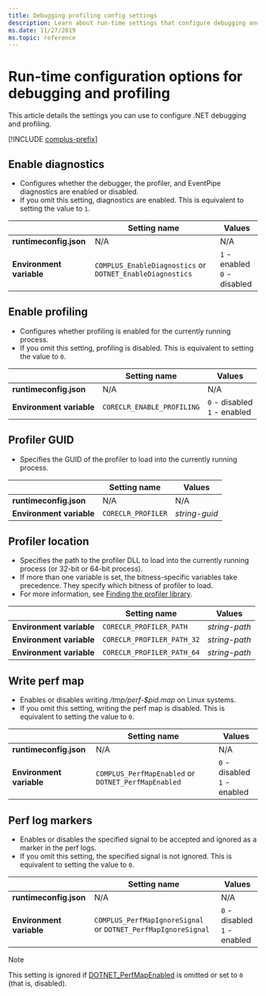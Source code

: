 ```yaml
---
title: Debugging profiling config settings
description: Learn about run-time settings that configure debugging and profiling for .NET Core apps.
ms.date: 11/27/2019
ms.topic: reference
---
```

# Run-time configuration options for debugging and profiling

This article details the settings you can use to configure .NET debugging and profiling.

[!INCLUDE [complus-prefix](../../../includes/complus-prefix.md)]

## Enable diagnostics

- Configures whether the debugger, the profiler, and EventPipe diagnostics are enabled or disabled.
- If you omit this setting, diagnostics are enabled. This is equivalent to setting the value to `1`.

| | Setting name | Values |
| - | - | - |
| **runtimeconfig.json** | N/A | N/A |
| **Environment variable** | `COMPLUS_EnableDiagnostics` or `DOTNET_EnableDiagnostics` | `1` - enabled<br/>`0` - disabled |

## Enable profiling

- Configures whether profiling is enabled for the currently running process.
- If you omit this setting, profiling is disabled. This is equivalent to setting the value to `0`.

| | Setting name | Values |
| - | - | - |
| **runtimeconfig.json** | N/A | N/A |
| **Environment variable** | `CORECLR_ENABLE_PROFILING` | `0` - disabled<br/>`1` - enabled |

## Profiler GUID

- Specifies the GUID of the profiler to load into the currently running process.

| | Setting name | Values |
| - | - | - |
| **runtimeconfig.json** | N/A | N/A |
| **Environment variable** | `CORECLR_PROFILER` | *string-guid* |

## Profiler location

- Specifies the path to the profiler DLL to load into the currently running process (or 32-bit or 64-bit process).
- If more than one variable is set, the bitness-specific variables take precedence. They specify which bitness of profiler to load.
- For more information, see [Finding the profiler library](https://github.com/dotnet/runtime/blob/main/docs/design/coreclr/profiling/Profiler%20Loading.md).

| | Setting name | Values |
| - | - | - |
| **Environment variable** | `CORECLR_PROFILER_PATH` | *string-path* |
| **Environment variable** | `CORECLR_PROFILER_PATH_32` | *string-path* |
| **Environment variable** | `CORECLR_PROFILER_PATH_64` | *string-path* |

## Write perf map

- Enables or disables writing */tmp/perf-$pid.map* on Linux systems.
- If you omit this setting, writing the perf map is disabled. This is equivalent to setting the value to `0`.

| | Setting name | Values |
| - | - | - |
| **runtimeconfig.json** | N/A | N/A |
| **Environment variable** | `COMPLUS_PerfMapEnabled` or `DOTNET_PerfMapEnabled` | `0` - disabled<br/>`1` - enabled |

## Perf log markers

- Enables or disables the specified signal to be accepted and ignored as a marker in the perf logs.
- If you omit this setting, the specified signal is not ignored. This is equivalent to setting the value to `0`.

| | Setting name | Values |
| - | - | - |
| **runtimeconfig.json** | N/A | N/A |
| **Environment variable** | `COMPLUS_PerfMapIgnoreSignal` or `DOTNET_PerfMapIgnoreSignal` | `0` - disabled<br/>`1` - enabled |

> [!NOTE]
> This setting is ignored if [DOTNET_PerfMapEnabled](#write-perf-map) is omitted or set to `0` (that is, disabled).
